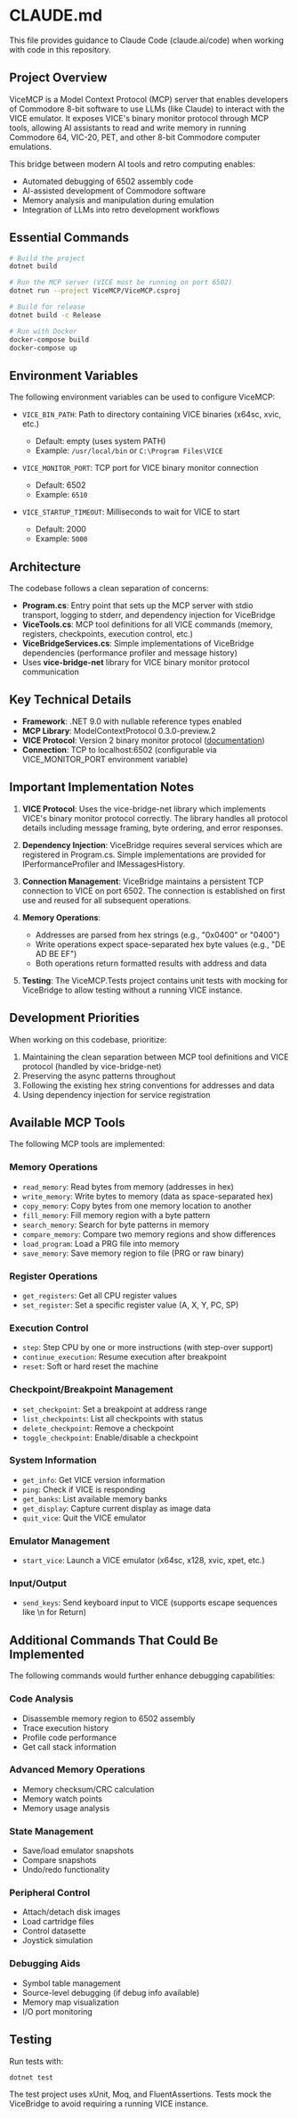# CLAUDE.md

This file provides guidance to Claude Code (claude.ai/code) when working with code in this repository.

## Project Overview

ViceMCP is a Model Context Protocol (MCP) server that enables developers of Commodore 8-bit software to use LLMs (like Claude) to interact with the VICE emulator. It exposes VICE's binary monitor protocol through MCP tools, allowing AI assistants to read and write memory in running Commodore 64, VIC-20, PET, and other 8-bit Commodore computer emulations.

This bridge between modern AI tools and retro computing enables:
- Automated debugging of 6502 assembly code
- AI-assisted development of Commodore software
- Memory analysis and manipulation during emulation
- Integration of LLMs into retro development workflows

## Essential Commands

```bash
# Build the project
dotnet build

# Run the MCP server (VICE must be running on port 6502)
dotnet run --project ViceMCP/ViceMCP.csproj

# Build for release
dotnet build -c Release

# Run with Docker
docker-compose build
docker-compose up
```

## Environment Variables

The following environment variables can be used to configure ViceMCP:

- `VICE_BIN_PATH`: Path to directory containing VICE binaries (x64sc, xvic, etc.)
  - Default: empty (uses system PATH)
  - Example: `/usr/local/bin` or `C:\Program Files\VICE`
  
- `VICE_MONITOR_PORT`: TCP port for VICE binary monitor connection
  - Default: 6502
  - Example: `6510`
  
- `VICE_STARTUP_TIMEOUT`: Milliseconds to wait for VICE to start
  - Default: 2000
  - Example: `5000`

## Architecture

The codebase follows a clean separation of concerns:

- **Program.cs**: Entry point that sets up the MCP server with stdio transport, logging to stderr, and dependency injection for ViceBridge
- **ViceTools.cs**: MCP tool definitions for all VICE commands (memory, registers, checkpoints, execution control, etc.)
- **ViceBridgeServices.cs**: Simple implementations of ViceBridge dependencies (performance profiler and message history)
- Uses **vice-bridge-net** library for VICE binary monitor protocol communication

## Key Technical Details

- **Framework**: .NET 9.0 with nullable reference types enabled
- **MCP Library**: ModelContextProtocol 0.3.0-preview.2
- **VICE Protocol**: Version 2 binary monitor protocol ([documentation](https://vice-emu.sourceforge.io/vice_13.html#SEC338))
- **Connection**: TCP to localhost:6502 (configurable via VICE_MONITOR_PORT environment variable)

## Important Implementation Notes

1. **VICE Protocol**: Uses the vice-bridge-net library which implements VICE's binary monitor protocol correctly. The library handles all protocol details including message framing, byte ordering, and error responses.

2. **Dependency Injection**: ViceBridge requires several services which are registered in Program.cs. Simple implementations are provided for IPerformanceProfiler and IMessagesHistory.

3. **Connection Management**: ViceBridge maintains a persistent TCP connection to VICE on port 6502. The connection is established on first use and reused for all subsequent operations.

4. **Memory Operations**: 
   - Addresses are parsed from hex strings (e.g., "0x0400" or "0400")
   - Write operations expect space-separated hex byte values (e.g., "DE AD BE EF")
   - Both operations return formatted results with address and data

5. **Testing**: The ViceMCP.Tests project contains unit tests with mocking for ViceBridge to allow testing without a running VICE instance.

## Development Priorities

When working on this codebase, prioritize:
1. Maintaining the clean separation between MCP tool definitions and VICE protocol (handled by vice-bridge-net)
2. Preserving the async patterns throughout
3. Following the existing hex string conventions for addresses and data
4. Using dependency injection for service registration

## Available MCP Tools

The following MCP tools are implemented:

### Memory Operations
- `read_memory`: Read bytes from memory (addresses in hex)
- `write_memory`: Write bytes to memory (data as space-separated hex)
- `copy_memory`: Copy bytes from one memory location to another
- `fill_memory`: Fill memory region with a byte pattern
- `search_memory`: Search for byte patterns in memory
- `compare_memory`: Compare two memory regions and show differences
- `load_program`: Load a PRG file into memory
- `save_memory`: Save memory region to file (PRG or raw binary)

### Register Operations  
- `get_registers`: Get all CPU register values
- `set_register`: Set a specific register value (A, X, Y, PC, SP)

### Execution Control
- `step`: Step CPU by one or more instructions (with step-over support)
- `continue_execution`: Resume execution after breakpoint
- `reset`: Soft or hard reset the machine

### Checkpoint/Breakpoint Management
- `set_checkpoint`: Set a breakpoint at address range
- `list_checkpoints`: List all checkpoints with status
- `delete_checkpoint`: Remove a checkpoint
- `toggle_checkpoint`: Enable/disable a checkpoint

### System Information
- `get_info`: Get VICE version information
- `ping`: Check if VICE is responding
- `get_banks`: List available memory banks
- `get_display`: Capture current display as image data
- `quit_vice`: Quit the VICE emulator

### Emulator Management
- `start_vice`: Launch a VICE emulator (x64sc, x128, xvic, xpet, etc.)

### Input/Output
- `send_keys`: Send keyboard input to VICE (supports escape sequences like \n for Return)

## Additional Commands That Could Be Implemented

The following commands would further enhance debugging capabilities:

### Code Analysis
- Disassemble memory region to 6502 assembly
- Trace execution history
- Profile code performance
- Get call stack information

### Advanced Memory Operations  
- Memory checksum/CRC calculation
- Memory watch points
- Memory usage analysis

### State Management
- Save/load emulator snapshots
- Compare snapshots
- Undo/redo functionality

### Peripheral Control
- Attach/detach disk images
- Load cartridge files
- Control datasette
- Joystick simulation

### Debugging Aids
- Symbol table management
- Source-level debugging (if debug info available)
- Memory map visualization
- I/O port monitoring

## Testing

Run tests with:
```bash
dotnet test
```

The test project uses xUnit, Moq, and FluentAssertions. Tests mock the ViceBridge to avoid requiring a running VICE instance.